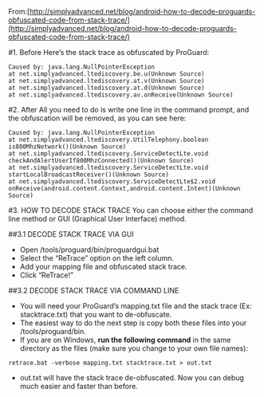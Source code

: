 From:[http://simplyadvanced.net/blog/android-how-to-decode-proguards-obfuscated-code-from-stack-trace/](http://simplyadvanced.net/blog/android-how-to-decode-proguards-obfuscated-code-from-stack-trace/)

#1. Before
Here’s the stack trace as obfuscated by ProGuard:  
```
Caused by: java.lang.NullPointerException
at net.simplyadvanced.ltediscovery.be.u(Unknown Source)
at net.simplyadvanced.ltediscovery.at.v(Unknown Source)
at net.simplyadvanced.ltediscovery.at.d(Unknown Source)
at net.simplyadvanced.ltediscovery.av.onReceive(Unknown Source)
```


#2. After
All you need to do is write one line in the command prompt, and the obfuscation will be removed, as you can see here:  

```
Caused by: java.lang.NullPointerException
at net.simplyadvanced.ltediscovery.UtilTelephony.boolean is800MhzNetwork()(Unknown Source)
at net.simplyadvanced.ltediscovery.ServiceDetectLte.void checkAndAlertUserIf800MhzConnected()(Unknown Source)
at net.simplyadvanced.ltediscovery.ServiceDetectLte.void startLocalBroadcastReceiver()(Unknown Source)
at net.simplyadvanced.ltediscovery.ServiceDetectLte$2.void onReceive(android.content.Context,android.content.Intent)(Unknown Source)
```
#3. HOW TO DECODE STACK TRACE
You can choose either the command line method or GUI (Graphical User Interface) method.  

##3.1 DECODE STACK TRACE VIA GUI
- Open /tools/proguard/bin/proguardgui.bat 
- Select the “ReTrace” option on the left column. 
- Add your mapping file and obfuscated stack trace. 
- Click “ReTrace!”

##3.2 DECODE STACK TRACE VIA COMMAND LINE
- You will need your ProGuard’s mapping.txt file and the stack trace (Ex: stacktrace.txt) that you want to de-obfuscate.
- The easiest way to do the next step is copy both these files into your /tools/proguard/bin</span>. 
- If you are on Windows, **run the following command** in the same directory as the files (make sure you change to your own file names):

```
retrace.bat -verbose mapping.txt stacktrace.txt > out.txt
```
- out.txt will have the stack trace de-obfuscated. Now you can debug much easier and faster than before.

